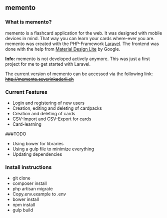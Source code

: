 ## memento
### What is memento?
memento is a flashcard application for the web. It was designed with mobile devices in mind.
That way you can learn your cards where-ever you are. memento was created with the PHP-Framework
[Laravel](http://laravel.com/). The frontend was done with the help
from [Material Design Lite](https://github.com/google/material-design-lite) by Google.</p>

**Info:** memento is not developed actively anymore. This was just a first project for me to get started with Laravel.

The current version of memento can be accessed via the following link: ~~http://memento.severinkaderli.ch~~

### Current Features
* Login and registering of new users
* Creation, editing and deleting of cardpacks
* Creation and deleting of cards
* CSV-Import and CSV-Export for cards
* Card-learning

###TODO
* Using bower for libraries
* Using a gulp file to minimize everything
* Updating dependencies

### Install instructions
* git clone
* composer install
* php artisan migrate
* Copy.env.example to .env
* bower install
* npm install
* gulp build
